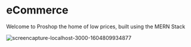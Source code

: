 # eCommerce

 Welcome to Proshop the home of low prices, built using the MERN Stack


 
 ![screencapture-localhost-3000-1604809934877](https://user-images.githubusercontent.com/55925449/98457031-2874bb00-2149-11eb-8d05-4378db3d5d0a.png)
